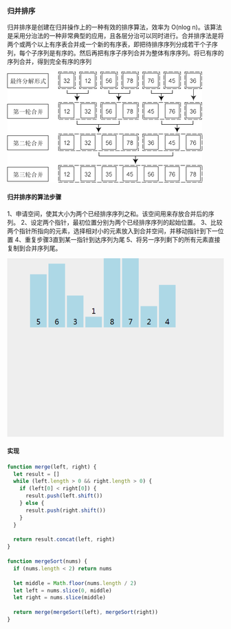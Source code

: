 ### 归并排序

归并排序是创建在归并操作上的一种有效的排序算法，效率为 O(nlog n)。该算法是采用分治法的一种非常典型的应用，且各层分治可以同时进行。合并排序法是将两个或两个以上有序表合并成一个新的有序表，即把待排序序列分成若干个子序列，每个子序列是有序的。然后再把有序子序列合并为整体有序序列。将已有序的序列合并，得到完全有序的序列

![](https://github.com/DBAAZzz/data-structure/blob/main/static/mergeSort-1.png?raw=true)


#### 归并排序的算法步骤

1、申请空间，使其大小为两个已经排序序列之和。该空间用来存放合并后的序列。
2、设定两个指针，最初位置分别为两个已经排序序列的起始位置。
3、比较两个指针所指向的元素，选择相对小的元素放入到合并空间，并移动指针到下一位置
4、重复步骤3直到某一指针到达序列为尾
5、将另一序列剩下的所有元素直接复制到合并序列尾。

![](https://github.com/DBAAZzz/data-structure/blob/main/static/mergeSort.gif?raw=true)


#### 实现

```js
function merge(left, right) {
  let result = []
  while (left.length > 0 && right.length > 0) {
    if (left[0] < right[0]) {
      result.push(left.shift())
    } else {
      result.push(right.shift())
    }
  }

  return result.concat(left, right)
}

function mergeSort(nums) {
  if (nums.length < 2) return nums

  let middle = Math.floor(nums.length / 2)
  let left = nums.slice(0, middle)
  let right = nums.slice(middle)

  return merge(mergeSort(left), mergeSort(right))
}
```

